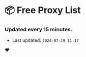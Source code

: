 # :package: Free Proxy List
### Updated every 15 minutes.

- Last updated: `2024-07-19 11:17`

:heart:
